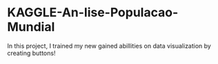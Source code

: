 # KAGGLE-An-lise-Populacao-Mundial

In this project, I trained my new gained abillities on data visualization by creating buttons!
